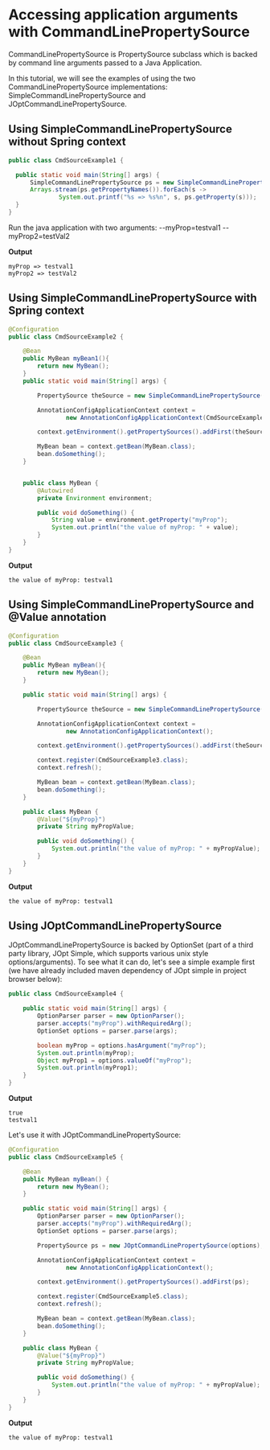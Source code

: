 # Accessing application arguments with CommandLinePropertySource

CommandLinePropertySource is PropertySource subclass which is backed by command line arguments passed to a Java Application.

In this tutorial, we will see the examples of using the two CommandLinePropertySource implementations: SimpleCommandLinePropertySource and JOptCommandLinePropertySource.

## Using SimpleCommandLinePropertySource without Spring context

```java
public class CmdSourceExample1 {

  public static void main(String[] args) {
      SimpleCommandLinePropertySource ps = new SimpleCommandLinePropertySource(args);
      Arrays.stream(ps.getPropertyNames()).forEach(s ->
              System.out.printf("%s => %s%n", s, ps.getProperty(s)));
  }
}
```

Run the java application with two arguments: --myProp=testval1 --myProp2=testVal2

**Output**

```shell
myProp => testval1
myProp2 => testVal2
```

## Using SimpleCommandLinePropertySource with Spring context

```java
@Configuration
public class CmdSourceExample2 {

    @Bean
    public MyBean myBean1(){
        return new MyBean();
    }
    public static void main(String[] args) {

        PropertySource theSource = new SimpleCommandLinePropertySource(args);

        AnnotationConfigApplicationContext context =
                new AnnotationConfigApplicationContext(CmdSourceExample2.class);

        context.getEnvironment().getPropertySources().addFirst(theSource);

        MyBean bean = context.getBean(MyBean.class);
        bean.doSomething();
    }


    public class MyBean {
        @Autowired
        private Environment environment;

        public void doSomething() {
            String value = environment.getProperty("myProp");
            System.out.println("the value of myProp: " + value);
        }
    }
}
```

**Output**

```shell
the value of myProp: testval1
```

## Using SimpleCommandLinePropertySource and @Value annotation

```java
@Configuration
public class CmdSourceExample3 {

    @Bean
    public MyBean myBean(){
        return new MyBean();
    }

    public static void main(String[] args) {

        PropertySource theSource = new SimpleCommandLinePropertySource(args);

        AnnotationConfigApplicationContext context =
                new AnnotationConfigApplicationContext();

        context.getEnvironment().getPropertySources().addFirst(theSource);

        context.register(CmdSourceExample3.class);
        context.refresh();

        MyBean bean = context.getBean(MyBean.class);
        bean.doSomething();
    }

    public class MyBean {
        @Value("${myProp}")
        private String myPropValue;

        public void doSomething() {
            System.out.println("the value of myProp: " + myPropValue);
        }
    }
}
```

**Output**

```shell
the value of myProp: testval1
```

## Using JOptCommandLinePropertySource

JOptCommandLinePropertySource is backed by OptionSet (part of a third party library, JOpt Simple, which supports various unix style options/arguments). To see what it can do, let's see a simple example first (we have already included maven dependency of JOpt simple in project browser below):

```java
public class CmdSourceExample4 {

    public static void main(String[] args) {
        OptionParser parser = new OptionParser();
        parser.accepts("myProp").withRequiredArg();
        OptionSet options = parser.parse(args);

        boolean myProp = options.hasArgument("myProp");
        System.out.println(myProp);
        Object myProp1 = options.valueOf("myProp");
        System.out.println(myProp1);
    }
}
```

**Output**

```shell
true
testval1
```

Let's use it with JOptCommandLinePropertySource:


```java
@Configuration
public class CmdSourceExample5 {

    @Bean
    public MyBean myBean() {
        return new MyBean();
    }

    public static void main(String[] args) {
        OptionParser parser = new OptionParser();
        parser.accepts("myProp").withRequiredArg();
        OptionSet options = parser.parse(args);

        PropertySource ps = new JOptCommandLinePropertySource(options);

        AnnotationConfigApplicationContext context =
                new AnnotationConfigApplicationContext();

        context.getEnvironment().getPropertySources().addFirst(ps);

        context.register(CmdSourceExample5.class);
        context.refresh();

        MyBean bean = context.getBean(MyBean.class);
        bean.doSomething();
    }

    public class MyBean {
        @Value("${myProp}")
        private String myPropValue;

        public void doSomething() {
            System.out.println("the value of myProp: " + myPropValue);
        }
    }
}
```

**Output**

```shell
the value of myProp: testval1
```